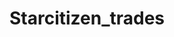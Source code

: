 ---
title: Starcitizen_trades
crosslinks:
- starcitizen
- Baragoon
- modnews
- shroudoftheavatar
- raerth
- rotmgtradingpost
- ProCSS
- EarthPorn
- starcitizin
---